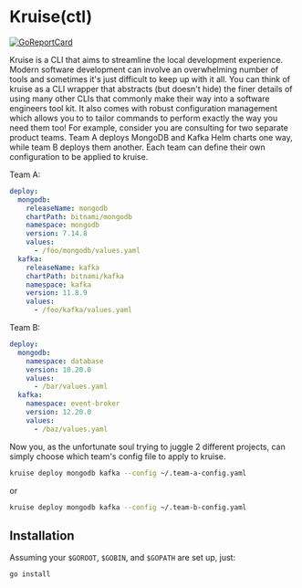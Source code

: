 # Kruise(ctl)

[![GoReportCard](https://goreportcard.com/badge/github.com/j2udevelopment/kruise)](https://goreportcard.com/report/github.com/j2udevelopment/kruise)

Kruise is a CLI that aims to streamline the local development experience. Modern
software development can involve an overwhelming number of tools and sometimes
it's just difficult to keep up with it all. You can think of kruise as a CLI
wrapper that abstracts (but doesn't hide) the finer details of using many other
CLIs that commonly make their way into a software engineers tool kit. It also
comes with robust configuration management which allows you to to tailor
commands to perform exactly the way you need them too! For example, consider you
are consulting for two separate product teams. Team A deploys MongoDB and Kafka
Helm charts one way, while team B deploys them another. Each team can define
their own configuration to be applied to kruise.

Team A:

```yaml
deploy:
  mongodb:
    releaseName: mongodb
    chartPath: bitnami/mongodb
    namespace: mongodb
    version: 7.14.8
    values:
      - /foo/mongodb/values.yaml
  kafka:
    releaseName: kafka
    chartPath: bitnami/kafka
    namespace: kafka
    version: 11.8.9
    values:
      - /foo/kafka/values.yaml
```

Team B:

```yaml
deploy:
  mongodb:
    namespace: database
    version: 10.20.0
    values:
      - /bar/values.yaml
  kafka:
    namespace: event-broker
    version: 12.20.0
    values:
      - /baz/values.yaml
```

Now you, as the unfortunate soul trying to juggle 2 different projects, can
simply choose which team's config file to apply to kruise.

```zsh
kruise deploy mongodb kafka --config ~/.team-a-config.yaml
```

or

```zsh
kruise deploy mongodb kafka --config ~/.team-b-config.yaml
```

## Installation

Assuming your `$GOROOT`, `$GOBIN`, and `$GOPATH` are set up, just:

```zsh
go install
```
